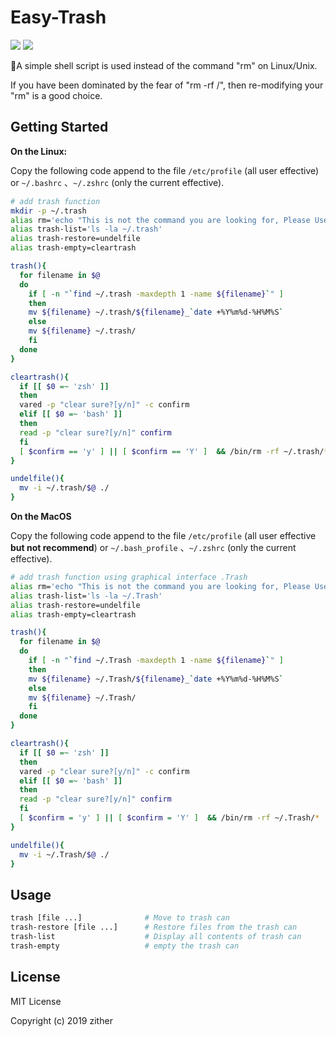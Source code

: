 # Easy-Trash

![](https://img.shields.io/badge/test-passing-brightgreen.svg) ![](https://img.shields.io/badge/license-MIT-brightgreen.svg)  

:see_no_evil:A simple shell script is used instead of the command "rm" on Linux/Unix.

If you have been dominated by the fear of "rm -rf /", then re-modifying your "rm" is a good choice.

## Getting Started 

**On the Linux:**

Copy the following code append to the file `/etc/profile` (all user effective) or `~/.bashrc` 、`~/.zshrc` (only the current effective).

```bash
# add trash function
mkdir -p ~/.trash
alias rm='echo "This is not the command you are looking for, Please Use "trash"!!!"; false'
alias trash-list='ls -la ~/.trash'
alias trash-restore=undelfile
alias trash-empty=cleartrash

trash(){
  for filename in $@
  do
    if [ -n "`find ~/.trash -maxdepth 1 -name ${filename}`" ]
    then
    mv ${filename} ~/.trash/${filename}_`date +%Y%m%d-%H%M%S`
    else
    mv ${filename} ~/.trash/
    fi
  done
}

cleartrash(){
  if [[ $0 =~ 'zsh' ]]
  then
  vared -p "clear sure?[y/n]" -c confirm
  elif [[ $0 =~ 'bash' ]]
  then
  read -p "clear sure?[y/n]" confirm
  fi
  [ $confirm == 'y' ] || [ $confirm == 'Y' ]  && /bin/rm -rf ~/.trash/*  && find ~/.trash/ -mindepth 1 -name '.*' | xargs /bin/rm -rf
}

undelfile(){
  mv -i ~/.trash/$@ ./
}
```  

**On the MacOS**

Copy the following code append to the file `/etc/profile` (all user effective **but not recommend**) or `~/.bash_profile` 、`~/.zshrc` (only the current effective).

```bash
# add trash function using graphical interface .Trash
alias rm='echo "This is not the command you are looking for, Please Use "trash"!!!"; false'
alias trash-list='ls -la ~/.Trash'
alias trash-restore=undelfile
alias trash-empty=cleartrash

trash(){
  for filename in $@
  do
    if [ -n "`find ~/.Trash -maxdepth 1 -name ${filename}`" ]
    then
    mv ${filename} ~/.Trash/${filename}_`date +%Y%m%d-%H%M%S`
    else
    mv ${filename} ~/.Trash/
    fi
  done
}

cleartrash(){
  if [[ $0 =~ 'zsh' ]]
  then
  vared -p "clear sure?[y/n]" -c confirm
  elif [[ $0 =~ 'bash' ]]
  then
  read -p "clear sure?[y/n]" confirm
  fi
  [ $confirm = 'y' ] || [ $confirm = 'Y' ]  && /bin/rm -rf ~/.Trash/*  && find ~/.Trash/ -mindepth 1 -name '.*' | xargs /bin/rm -rf
}

undelfile(){
  mv -i ~/.Trash/$@ ./
}
```

## Usage

```bash
trash [file ...]              # Move to trash can
trash-restore [file ...]      # Restore files from the trash can
trash-list                    # Display all contents of trash can
trash-empty                   # empty the trash can
```

## License

MIT License

Copyright (c) 2019 zither
